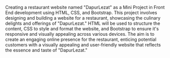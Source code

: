 Creating a restaurant website named "DapurLezat" as a Mini Project in Front End development using HTML, CSS, and Bootstrap. 
This project involves designing and building a website for a restaurant, showcasing the culinary delights and offerings of "DapurLezat." 
HTML will be used to structure the content, CSS to style and format the website, and Bootstrap to ensure it's responsive and visually appealing across various devices. 
The aim is to create an engaging online presence for the restaurant, enticing potential customers with a visually appealing and user-friendly website that reflects the essence and taste of "DapurLezat."
